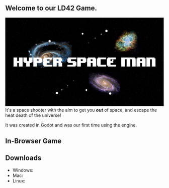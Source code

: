 ## Welcome to our LD42 Game.

![Hyper Space Man](titleimage.png)
It's a space shooter with the aim to get you _**out**_ of space, and escape the heat death of the universe!

It was created in Godot and was our first time using the engine.

## In-Browser Game

## Downloads
- Windows:
- Mac:
- Linux: 
